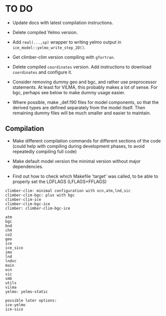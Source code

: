 # TO DO #

- Update docs with latest compilation instructions.
- Delete compiled Yelmo version.
- Add `real(...,sp)` wrapper to writing yelmo output in `ice_model::yelmo_write_step_2D()`. 
- Get climber-clim version compiling with `gfortran`. 
- Delete compiled `coordinates` version. Add instructions to download `coordinates` and configure it.

- Consider removing dummy geo and bgc, and rather use preprocessor statements. At least for VILMA, this probably makes a lot of sense. For bgc, perhaps see below to make dummy usage easier.
- Where possible, make _def.f90 files for model components, so that the derived types are defined separately from the model itself. Then remaining dummy files will be much smaller and easier to maintain. 

## Compilation

- Make different compilation commands for different sections of the code (could help with compiling during development phases, to avoid repeatedly compiling full code)
- Make default model version the minimal version without major dependencies.

- Find out how to check which Makefile 'target' was called, to be able to properly set the LDFLAGS (LFLAGS+FFLAGS)

```
climber-clim: minimal configuration with ocn,atm,lnd,sic
climber-clim-bgc: plus with bgc
climber-clim-ice
climber-clim-bgc-ice
climber: climber-clim-bgc-ice

atm
bgc
bnd
ch4
co2
geo
ice
ice_sico
imo
lnd
lndvc
main
ocn
sic
smb
utils
vilma
yelmo: yelmo-static

possible later options:
ice-yelmo
ice-sico
```
